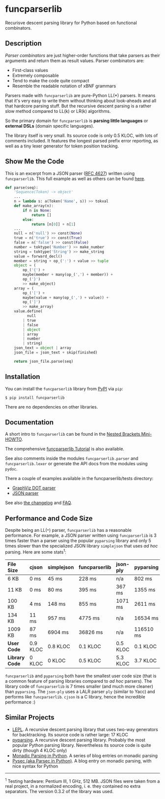 funcparserlib
=============

Recurisve descent parsing library for Python based on functional combinators.


Description
-----------

_Parser combinators_ are just higher-order functions that take parsers as their arguments and return them as result values. Parser combinators are:

  * First-class values
  * Extremely composable
  * Tend to make the code quite compact
  * Resemble the readable notation of xBNF grammars

Parsers made with `funcparserlib` are pure-Python LL(\*) parsers. It means that it's very easy to write them without thinking about look-aheads and all that hardcore parsing stuff. But the recursive descent parsing is a rather slow method compared to LL(k) or LR(k) algorithms.

So the primary domain for `funcparserlib` is **parsing little languages** or **external DSLs** (domain specific languages).

The library itself is very small. Its source code is only 0.5 KLOC, with lots of comments included. It features the longest parsed prefix error reporting, as well as a tiny lexer generator for token position tracking.


Show Me the Code
----------------

This is an excerpt from a JSON parser ([RFC
4627](https://tools.ietf.org/html/rfc4627)) written using `funcparserlib`. This
full example as well as others can be found [here](funcparserlib/tests/json.py).

```python
def parse(seq):
    'Sequence(Token) -> object'
    ...
    n = lambda s: a(Token('Name', s)) >> tokval
    def make_array(n):
        if n is None:
            return []
        else:
            return [n[0]] + n[1]
    ...
    null = n('null') >> const(None)
    true = n('true') >> const(True)
    false = n('false') >> const(False)
    number = toktype('Number') >> make_number
    string = toktype('String') >> make_string
    value = forward_decl()
    member = string + op_(':') + value >> tuple
    object = (
        op_('{') +
        maybe(member + many(op_(',') + member)) +
        op_('}')
        >> make_object)
    array = (
        op_('[') +
        maybe(value + many(op_(',') + value)) +
        op_(']')
        >> make_array)
    value.define(
          null
        | true
        | false
        | object
        | array
        | number
        | string)
    json_text = object | array
    json_file = json_text + skip(finished)

    return json_file.parse(seq)
```


Installation
------------

You can install the `funcparserlib` library from [PyPI](https://pypi.python.org/pypi/funcparserlib) via `pip`:

    $ pip install funcparserlib

There are no dependencies on other libraries.


Documentation
-------------

A short intro to `funcparserlib` can be found in the [Nested Brackets
Mini-HOWTO](doc/Brackets.md).

The comprehensive [funcparserlib Tutorial](doc/Tutorial.md) is also available.

See also comments inside the modules `funcparserlib.parser` and
`funcparserlib.lexer` or generate the API docs from the modules using `pydoc`.

There a couple of examples available in the funcparserlib/tests directory:

* [GraphViz DOT parser](funcparserlib/tests/dot.py)
* [JSON parser](funcparserlib/tests/json.py)

See also [the changelog](CHANGES.md) and [FAQ](doc/FAQ.md).


Performance and Code Size
-------------------------

Despite being an LL(`*`) parser, `funcparserlib` has a reasonable performance. For example, a JSON parser written using `funcparserlib` is 3 times faster than a parser using the popular `pyparsing` library and only 5 times slower than the specialized JSON library `simplejson` that uses _ad hoc_ parsing. Here are some stats<sup>1</sup>:

| **File Size** | **cjson** | **simplejson** | **funcparserlib** | **json-ply** | **pyparsing** |
|:--------------|:----------|:---------------|:------------------|:-------------|:--------------|
| 6 KB        | 0 ms    | 45 ms        | 228 ms          | n/a     | 802 ms      |
| 11 KB       | 0 ms    | 80 ms        | 395 ms          | 367 ms  | 1355 ms     |
| 100 KB      | 4 ms    | 148 ms       | 855 ms          | 1071 ms | 2611 ms     |
| 134 KB      | 11 ms   | 957 ms       | 4775 ms         | n/a     | 16534 ms    |
| 1009 KB     | 87 ms   | 6904 ms      | 36826 ms        | n/a     | 116510 ms   |
| **User Code**    | 0.9 KLOC | 0.8 KLOC | 0.1 KLOC | 0.5 KLOC | 0.1 KLOC |
| **Library Code** | 0 KLOC   | 0 KLOC   | 0.5 KLOC | 5.3 KLOC | 3.7 KLOC |

`funcparserlib` and `pyparsing` both have the smallest user code size (that is a common feature of parsing libraries compared to _ad hoc_ parsers). The library code of `funcparserlib` is 7 times smaller (and much more cleaner) than `pyparsing`. The `json-ply` uses a LALR parser `ply` (similar to Yacc) and performs like `funcparserlib`. `cjson` is a C library, hence the incredible performance :)


Similar Projects
----------------

  * [LEPL](https://code.google.com/p/lepl/). A recursive descent parsing library that uses two-way generators for backtracking. Its source code is rather large: 17 KLOC
  * [pyparsing](https://github.com/pyparsing/pyparsing/). A recursive descent parsing library. Probably the most popular Python parsing library. Nevertheless its source code is quite dirty (though 4 KLOC only)
  * [Monadic Parsing in Python](https://web.archive.org/web/20120507001413/http://sandersn.com/blog/?tag=/monads). A series of blog entries on monadic parsing
  * [Pysec (aka Parsec in Python)](http://www.valuedlessons.com/2008/02/pysec-monadic-combinatoric-parsing-in.html). A blog entry on monadic parsing, with nice syntax for Python


---


<sup>1</sup> Testing hardware: Pentium III, 1 GHz, 512 MB. JSON files were taken from a real project, in a normalized encoding, i. e. they contained no extra separators. The version 0.3.2 of the library was used.



<!-- vim:set ft=markdown tw=80: -->
